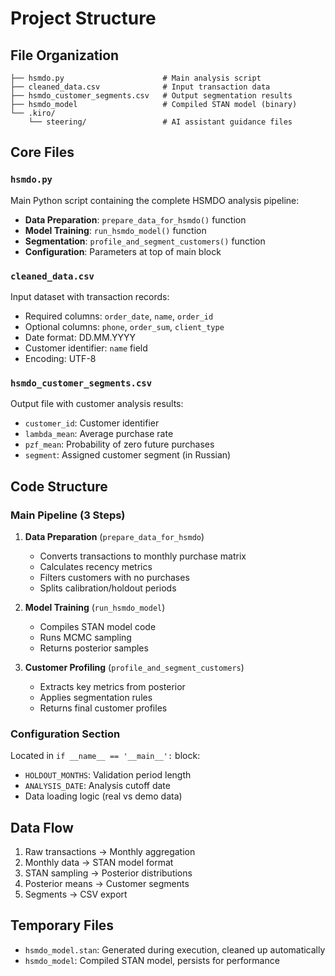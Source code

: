 # Project Structure

## File Organization

```
├── hsmdo.py                      # Main analysis script
├── cleaned_data.csv              # Input transaction data
├── hsmdo_customer_segments.csv   # Output segmentation results
├── hsmdo_model                   # Compiled STAN model (binary)
└── .kiro/
    └── steering/                 # AI assistant guidance files
```

## Core Files

### `hsmdo.py`
Main Python script containing the complete HSMDO analysis pipeline:
- **Data Preparation**: `prepare_data_for_hsmdo()` function
- **Model Training**: `run_hsmdo_model()` function  
- **Segmentation**: `profile_and_segment_customers()` function
- **Configuration**: Parameters at top of main block

### `cleaned_data.csv`
Input dataset with transaction records:
- Required columns: `order_date`, `name`, `order_id`
- Optional columns: `phone`, `order_sum`, `client_type`
- Date format: DD.MM.YYYY
- Customer identifier: `name` field
- Encoding: UTF-8

### `hsmdo_customer_segments.csv`
Output file with customer analysis results:
- `customer_id`: Customer identifier
- `lambda_mean`: Average purchase rate
- `pzf_mean`: Probability of zero future purchases
- `segment`: Assigned customer segment (in Russian)

## Code Structure

### Main Pipeline (3 Steps)
1. **Data Preparation** (`prepare_data_for_hsmdo`)
   - Converts transactions to monthly purchase matrix
   - Calculates recency metrics
   - Filters customers with no purchases
   - Splits calibration/holdout periods

2. **Model Training** (`run_hsmdo_model`)
   - Compiles STAN model code
   - Runs MCMC sampling
   - Returns posterior samples

3. **Customer Profiling** (`profile_and_segment_customers`)
   - Extracts key metrics from posterior
   - Applies segmentation rules
   - Returns final customer profiles

### Configuration Section
Located in `if __name__ == '__main__':` block:
- `HOLDOUT_MONTHS`: Validation period length
- `ANALYSIS_DATE`: Analysis cutoff date
- Data loading logic (real vs demo data)

## Data Flow
1. Raw transactions → Monthly aggregation
2. Monthly data → STAN model format
3. STAN sampling → Posterior distributions
4. Posterior means → Customer segments
5. Segments → CSV export

## Temporary Files
- `hsmdo_model.stan`: Generated during execution, cleaned up automatically
- `hsmdo_model`: Compiled STAN model, persists for performance